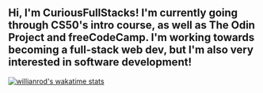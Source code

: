 Hi, I'm CuriousFullStacks! I'm currently going through CS50's intro course, as well as The Odin Project and freeCodeCamp. I'm working towards becoming a full-stack web dev, but I'm also very interested in software development!
-

[![willianrod's wakatime stats](https://github-readme-stats.vercel.app/api/wakatime?username=CuriousFullStacks&theme=transparent)](https://github.com/anuraghazra/github-readme-stats)
